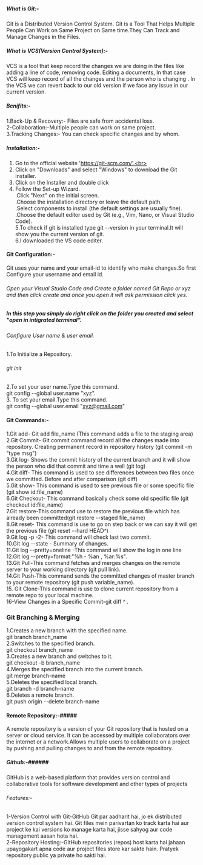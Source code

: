 ##### What is Git:-
Git is a Distributed Version Control System. Git is a Tool That Helps Multiple People Can Work on Same Project on Same time.They Can Track and Manage Changes in the Files.

##### What is VCS(Version Control System):-
VCS is a tool that keep record the changes we are doing in the files like adding a line of code, removing code. Editing a documents, In that case VCS will keep record of  all the changes and the person who is changing .
In the VCS we can revert back to our old version if we face any issue in our current version.
##### Benifits:-
1.Back-Up & Recovery:- Files are safe from accidental loss.<br>
2-Collaboration:-Multiple people can work on same project.<br>
3.Tracking Changes:- You can check specific changes and by whom.
##### Installation:-
1. Go to the official website 'https://git-scm.com/'.<br>
2. Click on "Downloads" and select "Windows" to download the Git installer.<br>
3. Click on the Installer and double click<br>
4. Follow the Set-up Wizard.<br>
   .Click "Next" on the initial screen.<br>
   .Choose the installation directory or leave the default path.<br>
   .Select components to install (the default settings are usually fine).<br>
   .Choose the default editor used by Git (e.g., Vim, Nano, or Visual Studio Code).<br>
5.To check if git is installed type git --version in your terminal.It will show you the current version of git.<br>
6.I downloaded the VS code editer.<br>
#### Git Configuration:-
Git uses your name and your email-id to identify who make changes.So first Configure your username and email id.<br>
###### Open your Visual Studio Code and Create a folder named Git Repo or xyz and then click create and once you open it will ask permission click yes. #####
##### In this step you simply do right click on the folder you created and select "open in intigrated terminal". ##### 
###### Configure User name & user email. ######
1.To Initialize a Repository.<br>
   ###### git init #######
2.To set your user name.Type this command.<br>
   git config --global user.name "xyz".<br>
3. To set your email.Type this command.<br>
   git config --global user.email "xyz@gmail.com"
#### Git Commands:- ####
1.Git add- Git add file_name (This command adds a file to the staging area) <br>
2.Git Commit- Git commit command record all the changes made into repository. Creating permanent record in repository 
  history (git commit -m "type msg") <br>
3.Git log- Shows the commit history of the current branch and it will show the person who did that commit and time a well 
  (git log) <br>
4.Git diff- This command is used to see differences between two files once we committed. Before and after comparison (git 
   diff) <br>
5.Git show- This command is used to see previous file or some specific file (git show id:file_name) <br>
6.Git Checkout- This command basically check some old specific file (git checkout id:file_name) <br>
7.Git restore-This command use to restore the previous file which has already been committed(git restore --staged file_name) <br>
8.Git reset- This command is use to go on step back or we can say it will get the previous file (git reset --hard HEAD^) <br>
9.Git log -p -2- This command will check last two commit.<br>
10.Git log --state - Summary of changes. <br>
11.Git log --pretty=oneline -This command will show the log in one line<br>
12.Git log --pretty=format:"%h - %an , %ar:%s". <br>
13.Git Pull-This command fetches and merges changes on the remote server to your working directory (git pull link).<br>
14.Git Push-This command sends the committed changes of master branch to your remote repository (git push variable_name).<br>
15. Git Clone-This command is use to clone current repository from a remote repo to your local machine. <br>
16-View Changes in a Specific Commit-git diff <commit-id>^ <commit-id>.<br>
### Git Branching & Merging ###
1.Creates a new branch with the specified name.<br>
git branch branch_name <br>
2.Switches to the specified branch.<br>
git checkout branch_name<br>
3.Creates a new branch and switches to it.<br>
git checkout -b branch_name<br>
4.Merges the specified branch into the current branch.<br>
git merge branch-name<br>
5.Deletes the specified local branch.<br>
git branch -d branch-name<br>
6.Deletes a remote branch.<br>
git push origin --delete branch-name

#### Remote Repository:-#####
A remote repository is a version of your Git repository that is hosted on a server or cloud service. It can be accessed by multiple collaborators over the internet or a network.Allows multiple users to collaborate on a project by pushing and pulling changes to and from the remote repository.

##### Github:-###### 
GitHub is a web-based platform that provides version control and collaborative tools for software development and other types of projects

###### Features:- ######
1-Version Control with Git-GitHub Git par aadharit hai, jo ek distributed version control system hai. Git files mein parivartan ko track karta hai aur project ke kai versions ko manage karta hai, jisse sahyog aur code management aasan hota hai.<br>
2-Repository Hosting:-GitHub repositories (repos) host karta hai jahaan upayogakart apna code aur project files store kar sakte hain. Pratyek repository public ya private ho sakti hai.<br>























 
